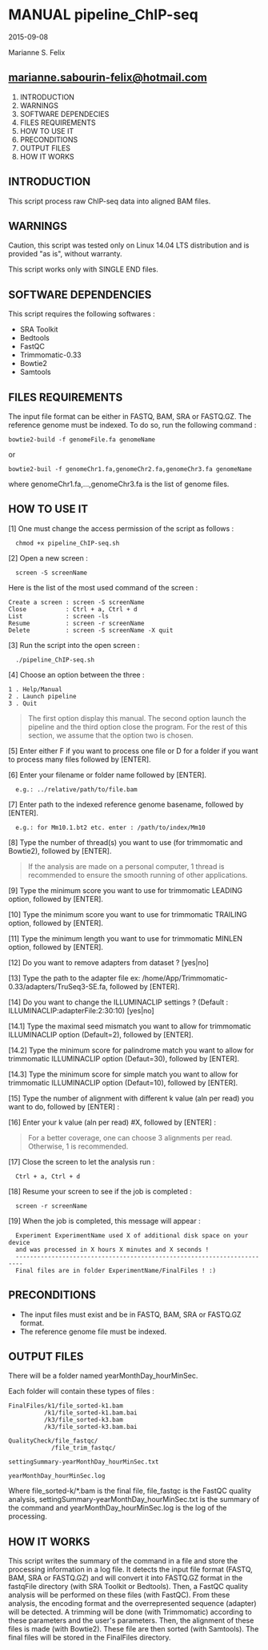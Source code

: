 # MANUAL pipeline_ChIP-seq
2015-09-08

Marianne S. Felix

marianne.sabourin-felix@hotmail.com
---------------------------------------

1. INTRODUCTION
2. WARNINGS
3. SOFTWARE DEPENDECIES
4. FILES REQUIREMENTS
5. HOW TO USE IT
6. PRECONDITIONS
7. OUTPUT FILES
8. HOW IT WORKS

## INTRODUCTION

This script process raw ChIP-seq data into aligned BAM files.

## WARNINGS

Caution, this script was tested only on Linux 14.04 LTS distribution and is
provided "as is", without warranty.

This script works only with SINGLE END files.

## SOFTWARE DEPENDENCIES

This script requires the following softwares :

 - SRA Toolkit
 - Bedtools
 - FastQC
 - Trimmomatic-0.33
 - Bowtie2
 - Samtools

## FILES REQUIREMENTS

The input file format can be either in FASTQ, BAM, SRA or FASTQ.GZ.
The reference genome must be indexed. To do so, run the following command :

```
bowtie2-build -f genomeFile.fa genomeName
```
or
```
bowtie2-buil -f genomeChr1.fa,genomeChr2.fa,genomeChr3.fa genomeName
```

where genomeChr1.fa,...,genomeChr3.fa is the list of genome files.

## HOW TO USE IT

[1]  One must change the access permission of the script as follows :

      chmod +x pipeline_ChIP-seq.sh

[2]  Open a new screen :

      screen -S screenName

 Here is the list of the most used command of the screen :
 
 ```
Create a screen : screen -S screenName
Close           : Ctrl + a, Ctrl + d
List            : screen -ls
Resume          : screen -r screenName
Delete          : screen -S screenName -X quit
```

[3]  Run the script into the open screen :

      ./pipeline_ChIP-seq.sh

[4]  Choose an option between the three :

```
1 . Help/Manual
2 . Launch pipeline
3 . Quit
```

>The first option display this manual. The second option launch the pipeline and the third option close the program. For the rest of this section, we assume that the option two is chosen.

[5]  Enter either F if you want to process one file or D for a folder if you
     want to process many files followed by [ENTER].

[6]  Enter your filename or folder name followed by [ENTER].

      e.g.: ../relative/path/to/file.bam

[7]  Enter path to the indexed reference genome basename, followed by [ENTER]. 

      e.g.: for Mm10.1.bt2 etc. enter : /path/to/index/Mm10

[8]  Type the number of thread(s) you want to use (for trimmomatic and Bowtie2), followed by [ENTER].

> If the analysis are made on a personal computer, 1 thread is recommended to ensure the smooth running of other applications.

[9]  Type the minimum score you want to use for trimmomatic LEADING option, followed by [ENTER].

[10]  Type the minimum score you want to use for trimmomatic TRAILING option, followed by [ENTER].

[11]  Type the minimum length you want to use for trimmomatic MINLEN option, followed by [ENTER].

[12]  Do you want to remove adapters from dataset ? [yes|no]

[13]  Type the path to the adapter file ex: /home/App/Trimmomatic-0.33/adapters/TruSeq3-SE.fa, followed by [ENTER].

[14]  Do you want to change the ILLUMINACLIP settings ? (Default : ILLUMINACLIP:adapterFile:2:30:10) [yes|no]

[14.1]  Type the maximal seed mismatch you want to allow for trimmomatic ILLUMINACLIP option (Default=2), followed by [ENTER].

[14.2]  Type the minimum score for palindrome match you want to allow for trimmomatic ILLUMINACLIP option (Defaut=30), followed by [ENTER].

[14.3]  Type the minimum score for simple match you want to allow for trimmomatic ILLUMINACLIP option (Defaut=10), followed by [ENTER].

[15]  Type the number of alignment with different k value (aln per read) you want to do, followed by [ENTER] :

[16]  Enter your k value (aln per read) #X, followed by [ENTER] :

> For a better coverage, one can choose 3 alignments per read. Otherwise, 1 is recommended.

[17] Close the screen to let the analysis run :
     
      Ctrl + a, Ctrl + d
     
[18] Resume your screen to see if the job is completed :

      screen -r screenName

[19] When the job is completed, this message will appear :

      Experiment ExperimentName used X of additional disk space on your device
      and was processed in X hours X minutes and X seconds !
      ------------------------------------------------------------------------
      Final files are in folder ExperimentName/FinalFiles ! :)

## PRECONDITIONS

- The input files must exist and be in FASTQ, BAM, SRA or FASTQ.GZ format.
- The reference genome file must be indexed.

## OUTPUT FILES

There will be a folder named yearMonthDay_hourMinSec. 

Each folder will contain these types of files :

    FinalFiles/k1/file_sorted-k1.bam
              /k1/file_sorted-k1.bam.bai
              /k3/file_sorted-k3.bam
              /k3/file_sorted-k3.bam.bai

    QualityCheck/file_fastqc/
                /file_trim_fastqc/

    settingSummary-yearMonthDay_hourMinSec.txt

    yearMonthDay_hourMinSec.log

Where file_sorted-k/*.bam is the final file, file_fastqc is the FastQC quality analysis, settingSummary-yearMonthDay_hourMinSec.txt is the summary of the command and yearMonthDay_hourMinSec.log is the log of the processing.

## HOW IT WORKS

This script writes the summary of the command in a file and store the processing information in a log file. It detects the input file format (FASTQ, BAM, SRA or FASTQ.GZ) and will convert it into FASTQ.GZ format in the fastqFile directory (with SRA Toolkit or Bedtools). Then, a FastQC quality analysis will be performed on these files (with FastQC). From these analysis, the encoding format and the overrepresented sequence (adapter) will be detected. A trimming will be done (with Trimmomatic) according to these parameters and the user's parameters. Then, the alignment of these files is made (with Bowtie2). These file are then sorted (with Samtools). The final files will be stored in the FinalFiles directory.


